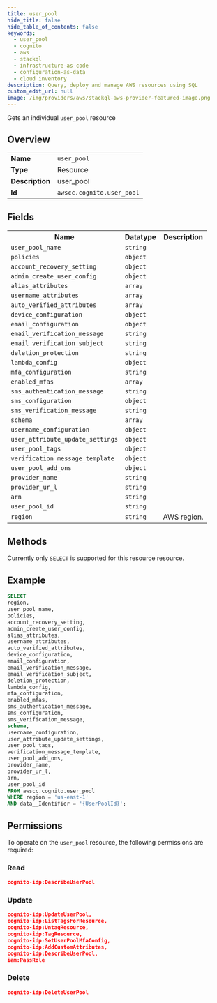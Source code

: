 ```yaml
---
title: user_pool
hide_title: false
hide_table_of_contents: false
keywords:
  - user_pool
  - cognito
  - aws
  - stackql
  - infrastructure-as-code
  - configuration-as-data
  - cloud inventory
description: Query, deploy and manage AWS resources using SQL
custom_edit_url: null
image: /img/providers/aws/stackql-aws-provider-featured-image.png
---
```

Gets an individual <code>user_pool</code> resource

## Overview
<table><tbody>
<tr><td><b>Name</b></td><td><code>user_pool</code></td></tr>
<tr><td><b>Type</b></td><td>Resource</td></tr>
<tr><td><b>Description</b></td><td>user_pool</td></tr>
<tr><td><b>Id</b></td><td><code>awscc.cognito.user_pool</code></td></tr>
</tbody></table>

## Fields
<table><tbody>
<tr><th>Name</th><th>Datatype</th><th>Description</th></tr>
<tr><td><code>user_pool_name</code></td><td><code>string</code></td><td></td></tr>
<tr><td><code>policies</code></td><td><code>object</code></td><td></td></tr>
<tr><td><code>account_recovery_setting</code></td><td><code>object</code></td><td></td></tr>
<tr><td><code>admin_create_user_config</code></td><td><code>object</code></td><td></td></tr>
<tr><td><code>alias_attributes</code></td><td><code>array</code></td><td></td></tr>
<tr><td><code>username_attributes</code></td><td><code>array</code></td><td></td></tr>
<tr><td><code>auto_verified_attributes</code></td><td><code>array</code></td><td></td></tr>
<tr><td><code>device_configuration</code></td><td><code>object</code></td><td></td></tr>
<tr><td><code>email_configuration</code></td><td><code>object</code></td><td></td></tr>
<tr><td><code>email_verification_message</code></td><td><code>string</code></td><td></td></tr>
<tr><td><code>email_verification_subject</code></td><td><code>string</code></td><td></td></tr>
<tr><td><code>deletion_protection</code></td><td><code>string</code></td><td></td></tr>
<tr><td><code>lambda_config</code></td><td><code>object</code></td><td></td></tr>
<tr><td><code>mfa_configuration</code></td><td><code>string</code></td><td></td></tr>
<tr><td><code>enabled_mfas</code></td><td><code>array</code></td><td></td></tr>
<tr><td><code>sms_authentication_message</code></td><td><code>string</code></td><td></td></tr>
<tr><td><code>sms_configuration</code></td><td><code>object</code></td><td></td></tr>
<tr><td><code>sms_verification_message</code></td><td><code>string</code></td><td></td></tr>
<tr><td><code>schema</code></td><td><code>array</code></td><td></td></tr>
<tr><td><code>username_configuration</code></td><td><code>object</code></td><td></td></tr>
<tr><td><code>user_attribute_update_settings</code></td><td><code>object</code></td><td></td></tr>
<tr><td><code>user_pool_tags</code></td><td><code>object</code></td><td></td></tr>
<tr><td><code>verification_message_template</code></td><td><code>object</code></td><td></td></tr>
<tr><td><code>user_pool_add_ons</code></td><td><code>object</code></td><td></td></tr>
<tr><td><code>provider_name</code></td><td><code>string</code></td><td></td></tr>
<tr><td><code>provider_ur_l</code></td><td><code>string</code></td><td></td></tr>
<tr><td><code>arn</code></td><td><code>string</code></td><td></td></tr>
<tr><td><code>user_pool_id</code></td><td><code>string</code></td><td></td></tr>
<tr><td><code>region</code></td><td><code>string</code></td><td>AWS region.</td></tr>

</tbody></table>

## Methods
Currently only <code>SELECT</code> is supported for this resource resource.

## Example
```sql
SELECT
region,
user_pool_name,
policies,
account_recovery_setting,
admin_create_user_config,
alias_attributes,
username_attributes,
auto_verified_attributes,
device_configuration,
email_configuration,
email_verification_message,
email_verification_subject,
deletion_protection,
lambda_config,
mfa_configuration,
enabled_mfas,
sms_authentication_message,
sms_configuration,
sms_verification_message,
schema,
username_configuration,
user_attribute_update_settings,
user_pool_tags,
verification_message_template,
user_pool_add_ons,
provider_name,
provider_ur_l,
arn,
user_pool_id
FROM awscc.cognito.user_pool
WHERE region = 'us-east-1'
AND data__Identifier = '{UserPoolId}';
```

## Permissions

To operate on the <code>user_pool</code> resource, the following permissions are required:

### Read
```json
cognito-idp:DescribeUserPool
```

### Update
```json
cognito-idp:UpdateUserPool,
cognito-idp:ListTagsForResource,
cognito-idp:UntagResource,
cognito-idp:TagResource,
cognito-idp:SetUserPoolMfaConfig,
cognito-idp:AddCustomAttributes,
cognito-idp:DescribeUserPool,
iam:PassRole
```

### Delete
```json
cognito-idp:DeleteUserPool
```

